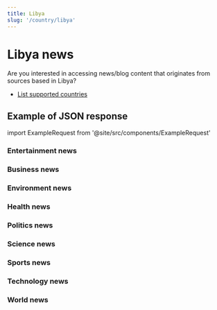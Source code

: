 ```yaml
---
title: Libya
slug: '/country/libya'
---
```


# Libya news

Are you interested in accessing news/blog content that originates from sources based in Libya?

- [List supported countries](/articles/countries)

## Example of JSON response

import ExampleRequest from '@site/src/components/ExampleRequest'

### Entertainment news
<ExampleRequest url="https://apitube.io/v1/news/articles?limit=2&category=news/Arts_and_Entertainment&country=ly"></ExampleRequest>

### Business news
<ExampleRequest url="https://apitube.io/v1/news/articles?limit=2&category=news/Business&country=ly"></ExampleRequest>

### Environment news
<ExampleRequest url="https://apitube.io/v1/news/articles?limit=2&category=news/Environment&country=ly"></ExampleRequest>

### Health news
<ExampleRequest url="https://apitube.io/v1/news/articles?limit=2&category=news/Health&country=ly"></ExampleRequest>

### Politics news
<ExampleRequest url="https://apitube.io/v1/news/articles?limit=2&category=news/Politics&country=ly"></ExampleRequest>

### Science news
<ExampleRequest url="https://apitube.io/v1/news/articles?limit=2&category=news/Science&country=ly"></ExampleRequest>

### Sports news
<ExampleRequest url="https://apitube.io/v1/news/articles?limit=2&category=news/Sports&country=ly"></ExampleRequest>

### Technology news
<ExampleRequest url="https://apitube.io/v1/news/articles?limit=2&category=news/Technology&country=ly"></ExampleRequest>

### World news
<ExampleRequest url="https://apitube.io/v1/news/articles?limit=2&category=news/World&country=ly"></ExampleRequest>
